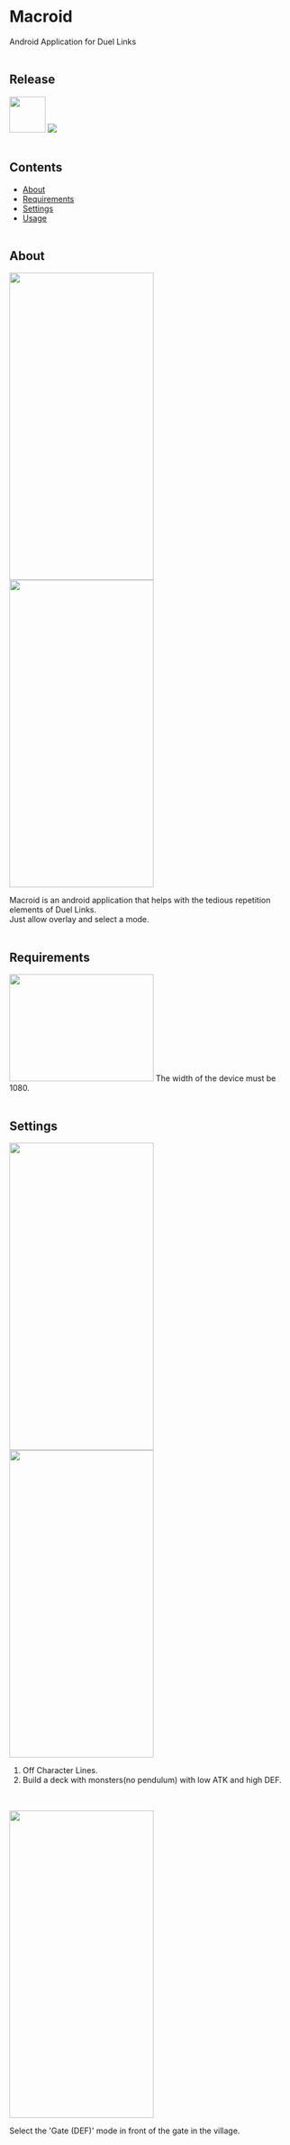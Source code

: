 # Macroid
Android Application for Duel Links
<br><br>

## Release
<img src="https://user-images.githubusercontent.com/81938036/150377691-d84c89eb-df45-4102-b28d-2b198e403fc0.png" width="64" height="64">
<a href="https://github.com/ClusterPleiades/Macroid/releases/tag/2.2.0">
  <img src="https://img.shields.io/badge/Version-2.2.0-brightgreen">
</a>
<br><br>

## Contents
- <a href="#About">About</a>
- <a href="#Requirements">Requirements</a>
- <a href="#Settings">Settings</a>
- <a href="#Usage">Usage</a>
<br><br>

## About
<img src="https://user-images.githubusercontent.com/81938036/150378411-b9db299e-de63-486e-a284-f0b4d0162847.png" width="256" height="545"> <img src="https://user-images.githubusercontent.com/81938036/150378417-45b44faa-b259-4e1a-8bf2-5c695737733f.png" width="256" height="545">

Macroid is an android application that helps with the tedious repetition elements of Duel Links.  
Just allow overlay and select a mode.
<br><br>

## Requirements
<img src="https://user-images.githubusercontent.com/81938036/150549313-7aeaf919-cd71-4eb2-891a-c895f6382a8d.png" width="256" height="190">
The width of the device must be 1080.
<br><br>

## Settings
<img src="https://user-images.githubusercontent.com/81938036/150387728-3339d26e-6191-4163-aa06-09c5a4ce0f15.png" width="256" height="545"> <img src="https://user-images.githubusercontent.com/81938036/150387734-4500183d-f441-48ac-b734-ab2106be1dec.png" width="256" height="545">
1. Off Character Lines.
2. Build a deck with monsters(no pendulum) with low ATK and high DEF.
<br><br>

##
<img src="https://user-images.githubusercontent.com/81938036/150378417-45b44faa-b259-4e1a-8bf2-5c695737733f.png" width="256" height="545">

Select the 'Gate (DEF)' mode in front of the gate in the village.

